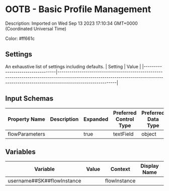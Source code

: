 # OOTB - Basic Profile Management
Description: Imported on Wed Sep 13 2023 17:10:34 GMT&#43;0000 (Coordinated Universal Time) 

Color: #ff661c

## Settings
An exhaustive list of settings including defaults.
| Setting                          | Value                                                                                                                                                                                   |
|----------------------------------|-----------------------------------------------------------------------------------------------------------------------------------------------------------------------------------------|


## Input Schemas
| Property Name | Description | Expanded | Preferred Control Type | Preferred Data Type | Required |
|----------------------------------|-----------------|-----------------|-----------------|-----------------|-----------------|
| flowParameters |  | true | textField | object | false | 
 

## Variables
| Variable | Value | Context | Display Name | Field Type | Min | Max | Mutable | Type |                                                                                                                                                                
|----------------------------------|-----------------|-----------------|-----------------|-----------------|-----------------|-----------------|-----------------|-----------------|
| username##SK##flowInstance |  | flowInstance |  | string | 0 | 2000 | true | property | 
 
